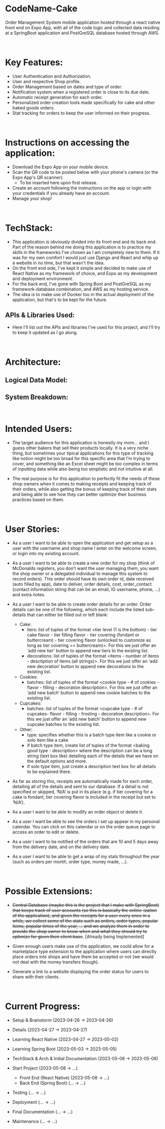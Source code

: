 # CodeName-Cake

Order Management System mobile application hosted through a react native front end on Expo App, with all of the code logic and collected data residing at a SpringBoot application and PostGreSQL database hosted through AWS.

&nbsp;
&nbsp;
&nbsp;

# Key Features:

- User Authentication and Authorization.
- User and respective Shop profile.
- Order Management based on dates and type of order.
- Notification system when a registered order is close to its due date.
- Automatic receipt generation for each order.
- Personalized order creation tools made specifically for cake and other baked goods orders.
- Stat tracking for orders to keep the user informed on their progress.

&nbsp;
&nbsp;
&nbsp;

# Instructions on accessing the application:

- Download the Expo App on your mobile device.
- Scan the QR code to be posted below with your phone's camera (or the Expo App's QR scanner):
  - To be inserted here upon first release.
- Create an account following the instructions on the app or login with your credentials if you already have an account.
- Manage your shop!

&nbsp;
&nbsp;
&nbsp;

# TechStack:

- This application is obviously divided into its front end and its back end. Part of the reason behind me doing this application is to practice my skills in the frameworks I've chosen as I am completely new to them. If it was for my own comfort I would just use Django and React and whip up a website in no time, but that wasn't the idea.
- On the front end side, I've kept it simple and decided to make use of React Native as my framework of choice, and Expo as my development and deployment environment.
- For the back end, I've gone with Spring Boot and PostGreSQL as my framework-database combination, and AWS as my hosting service.
- The idea is to make use of Docker too in the actual deployment of the application, but that's to be kept for the future.

## APIs & Libraries Used:

- Here I'll list out the APIs and libraries I've used for this project, and I'll try to keep it updated as I go along.

&nbsp;
&nbsp;
&nbsp;

# Architecture:

## Logical Data Model:

## System Breakdown:

&nbsp;
&nbsp;
&nbsp;

# Intended Users:

- The target audience for this application is honestly my mom… and I guess other bakers that sell their products locally. It is a very niche thing, but sometimes your tipical applications for this type of tracking like notion might be too broad for this specific area that I’m trying to cover, and something like an Excel sheet might be too complex in terms of inputting data while also being too simplistic and not intuitive at all.

- The real purpose is for this application to perfectly fit the needs of these shop owners when it comes to making receipts and keeping track of their orders, while also getting the bonus of keeping track of their stats and being able to see how they can better optimize their business practices based on them.

&nbsp;
&nbsp;
&nbsp;

# User Stories:

- As a user I want to be able to open the application and get setup as a user with the username and shop name I enter on the welcome screen, or login into my existing account.

- As a user I want to be able to create a new order for my shop (think of McDonalds registers, you don’t want the user managing them, you want the shop owner or a delegated individual to manage this system to record orders). This order should have its own order id, date received (auto filled by app), date to deliver, order details, cost, order_contact (contact information string that can be an email, IG username, phone, …) and extra notes.

- As a user I want to be able to create order details for an order. Order details can be one of the following, which each include the listed sub-details that can either be filled out or left blank:

  - Cake:
    - tiers: list of tuples of the format <tier level (1 is the bottom) - tier cake flavor - tier filling flavor - tier covering (fondant or buttercream) - tier covering flavor (unlocked to customize as long as tier covering == buttercream)>. For this we just offer an ‘add new tier’ button to append new tiers to the existing list.
    - decorations: list of tuples of the format <items - number of items - desctiption of items (all strings)>. For this we just offer an ‘add new decoration’ button to append new decorations to the existing list.
  - Cookies:
    - batches: list of tuples of the format <cookie type - # of cookies - flavor - filling - decoration description>. For this we just offer an ‘add new batch’ button to append new cookie batches to the existing list.
  - Cupcakes:
    - batches: list of tuples of the format <cupcake type - # of cupcakes- flavor - filling - frosting - decoration description>. For this we just offer an ‘add new batch’ button to append new cupcake batches to the existing list.
  - Other:
    - type: specifies whether this is a batch type item like a cookie or solo item like a cake
    - if batch type item, create list of tuples of the format <baking good type - description> where the description can be a long string (text box like) detailing each of the details that we have on the default options and more.
    - if solo type item, just create a description text box for all details to be explained there.

- As far as storing this, receipts are automatically made for each order, detailing all of the details and sent to our database. If a detail is not specified or skipped, ‘N/A’ is put in its place (e.g. if tier covering for a cake is fondant, tier covering flavor is included in the receipt but set to ‘N/A’).

- As a user I want to be able to modify an order object or delete it.

- As a user I want be able to see the orders I set up appear in my personal calendar. You can click on this calendar or on the order queue page to access an order to edit or delete.

- As a user I want to be notified of the orders that are 10 and 5 days away from the delivery date, and on the delivery date.

- As a user I want to be able to get a wrap of my stats throughout the year (such as orders per month, order type, money made, …).

&nbsp;
&nbsp;
&nbsp;

# Possible Extensions:

- ~~Central Database (maybe this is the project that I make with SpringBoot) that keeps track of user accounts (so this is basically the online-ization of the application), and given the receipts for a user every once in a while, we collect some of the stats such as orders, order types, popular items, popular times of the year, … and we analyze them in order to provide the shop owner to know when and what they should try to optimize for given their client base~~. [Already being Implemented]

- Given enough users make use of the application, we could allow for a marketplace type extension to the application where users can directly place orders into shops and have them be accepted or not (we would not deal with the money transfers though).

- Generate a link to a website displaying the order status for users to share with their clients.

&nbsp;
&nbsp;
&nbsp;

# Current Progress:

- Setup & Brainstorm (2023-04-26 -> 2023-04-26)

- Details (2023-04-27 -> 2023-04-27)

- Learning React Native (2023-04-27 -> 2023-05-02)

- Learning Spring Boot (2023-05-03 -> 2023-05-05)

- TechStack & Arch & Initial Documentation (2023-05-08 -> 2023-05-08)

- Start Project (2023-05-08 -> ...)

  - Front End (React Native) (2023-05-08 -> ...)
  - Back End (Spring Boot) (... -> ...)

- Testing (... -> ...)

- Deployment (... -> ...)

- Final Documentation (... -> ...)

- Maintenance (... -> ...)
